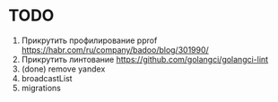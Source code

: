 
TODO
====


1. Прикрутить профилирование pprof https://habr.com/ru/company/badoo/blog/301990/
2. Прикрутить линтование https://github.com/golangci/golangci-lint
3. (done) remove yandex
4. broadcastList
5. migrations



